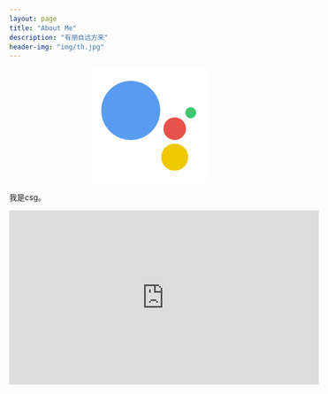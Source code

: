 ```yaml
---
layout: page
title: "About Me"
description: "有朋自远方来"
header-img: "img/th.jpg"
---
```


<center>
    <p><img src="/img/me.png" align="center"></p>
</center>



我是csg。

<center>

<iframe width="560" height="315" src="https://www.youtube.com/embed/862r3XS2YB0" frameborder="0" allowfullscreen></iframe>

</center>


<center>
	<iframe src="http://music.163.com/outchain/player?type=0&amp;id=314849965&auto=0&height=430" width="100%" height="450" frameborder="no" marginwidth="0" marginheight="0"></iframe>
</center>